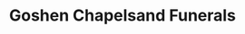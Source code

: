 ---
title: "Goshen Chapelsand Funerals"
url: /alaminos/goshen-chapelsand-funerals/
shop: Bestattungen
---